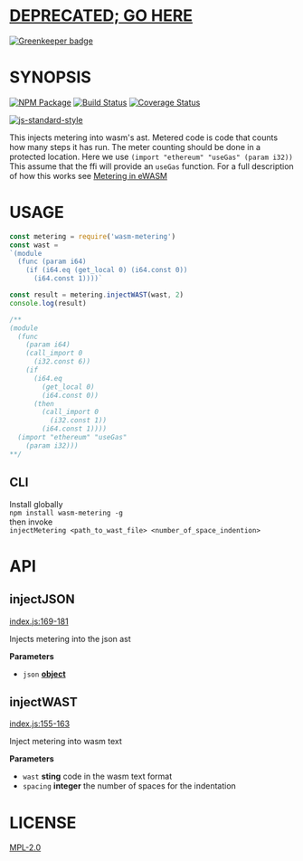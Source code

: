 # [DEPRECATED; GO HERE](https://github.com/ewasm/wasm-metering)

[![Greenkeeper badge](https://badges.greenkeeper.io/ewasm/wasm-metering-old.svg)](https://greenkeeper.io/)

# SYNOPSIS 
[![NPM Package](https://img.shields.io/npm/v/wasm-metering.svg?style=flat-square)](https://www.npmjs.org/package/wasm-metering)
[![Build Status](https://img.shields.io/travis/ewasm/wasm-metering.svg?branch=master&style=flat-square)](https://travis-ci.org/ewasm/wasm-metering)
[![Coverage Status](https://img.shields.io/coveralls/ewasm/wasm-metering.svg?style=flat-square)](https://coveralls.io/r/ewasm/wasm-metering)

[![js-standard-style](https://cdn.rawgit.com/feross/standard/master/badge.svg)](https://github.com/feross/standard)  

This injects metering into wasm's ast. Metered code is code that counts how many steps it has run. The meter counting should be done in a protected location. Here we use `(import "ethereum" "useGas" (param i32))` This assume that the ffi will provide an `useGas` function. For a full description of how this works see [Metering in eWASM](https://github.com/ethereum/evm2.0-design/blob/master/metering.md)

# USAGE

```javascript
const metering = require('wasm-metering')
const wast = 
`(module
  (func (param i64)
    (if (i64.eq (get_local 0) (i64.const 0))
      (i64.const 1))))`

const result = metering.injectWAST(wast, 2)
console.log(result)

/**
(module
  (func
    (param i64)
    (call_import 0
      (i32.const 6))
    (if
      (i64.eq
        (get_local 0)
        (i64.const 0))
      (then
        (call_import 0
          (i32.const 1))
        (i64.const 1))))
  (import "ethereum" "useGas"
    (param i32)))
**/
```
## CLI
Install globally  
`npm install wasm-metering -g`  
then invoke  
`injectMetering <path_to_wast_file> <number_of_space_indention>`

# API
## injectJSON

[index.js:169-181](https://github.com/ewasm/wasm-metering/blob/f59127389d75fb8c3c468fe5e611c34f8ff1868f/index.js#L169-L181 "Source code on GitHub")

Injects metering into the json ast

**Parameters**

-   `json` **[object](https://developer.mozilla.org/en-US/docs/Web/JavaScript/Reference/Global_Objects/Object)**

## injectWAST

[index.js:155-163](https://github.com/ewasm/wasm-metering/blob/f59127389d75fb8c3c468fe5e611c34f8ff1868f/index.js#L155-L163 "Source code on GitHub")

Inject metering into wasm text

**Parameters**

-   `wast` **sting** code in the wasm text format
-   `spacing` **integer** the number of spaces for the indentation


# LICENSE
[MPL-2.0](https://tldrlegal.com/license/mozilla-public-license-2.0-(mpl-2))
